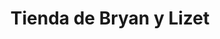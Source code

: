 ---
title: "Tienda de Bryan y Lizet"
url: /santa-cruz-de-la-sierra/tienda-de-bryan-y-lizet/
shop: comodidad
---